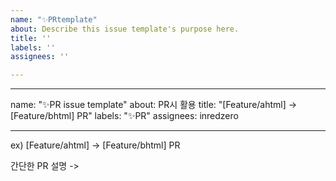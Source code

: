 ```yaml
---
name: "✨PRtemplate"
about: Describe this issue template's purpose here.
title: ''
labels: ''
assignees: ''

---
```


---
name: "✨PR issue template"
about: PR시 활용
title: "[Feature/ahtml] -> [Feature/bhtml] PR"
labels: "✨PR"
assignees: inredzero

---

ex) [Feature/ahtml] -> [Feature/bhtml] PR

간단한 PR 설명
->
